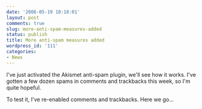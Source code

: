 ```yaml
---
date: '2006-05-19 10:18:01'
layout: post
comments: true
slug: more-anti-spam-measures-added
status: publish
title: More anti-spam measures added
wordpress_id: '111'
categories:
- News
---
```



I've just activated the Akismet anti-spam plugin, we'll see how it works. I've gotten a few dozen spams in comments and trackbacks this week, so I'm quite hopeful.

To test it, I've re-enabled comments and trackbacks. Here we go...
